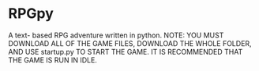# RPGpy
A text- based RPG adventure written in python.
NOTE: YOU MUST DOWNLOAD ALL OF THE GAME FILES, DOWNLOAD THE WHOLE FOLDER, AND USE startup.py TO START THE GAME. IT IS RECOMMENDED THAT THE GAME IS RUN IN IDLE.
